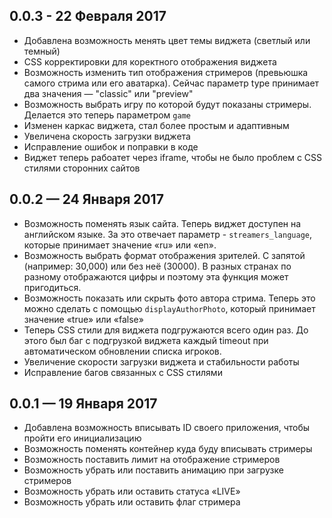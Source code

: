## 0.0.3 - 22 Февраля 2017

- Добавлена возможность менять цвет темы виджета (светлый или темный)
- CSS корректировки для коректного отображения виджета 
- Возможность изменить тип отображения стримеров (превьюшка самого стрима или его аватарка). Сейчас параметр type принимает два значения — "classic" или "preview"
- Возможность выбрать игру по которой будут показаны стримеры. Делается это теперь параметром `game`
- Изменен каркас виджета, стал более простым и адаптивным
- Увеличена скорость загрузки виджета 
- Исправление ошибок и поправки в коде
- Виджет теперь рабоатет через iframe, чтобы не было проблем с CSS стилями сторонних сайтов

## 0.0.2 — 24 Января 2017

- Возможность поменять язык сайта. Теперь виджет доступен на английском языке. За это отвечает параметр - `streamers_language`, которые принимает значение «ru» или «en».
- Возможность выбрать формат отображения зрителей. С запятой (например: 30,000) или без неё (30000). В разных странах по разному отображаются цифры и поэтому эта функция может пригодиться.
- Возможность показать или скрыть фото автора стрима. Теперь это можно сделать с помощью `displayAuthorPhoto`, который принимает значение «true» или «false»
- Теперь CSS стили для виджета подгружаются всего один раз. До этого был баг с подгрузкой виджета каждый timeout при автоматическом обновлении списка игроков.
- Увеличение скорости загрузки виджета и стабильности работы
- Исправление багов связанных с CSS стилями

## 0.0.1 — 19 Января 2017

- Добавлена возможность вписывать ID своего приложения, чтобы пройти его инициализацию
- Возможность поменять контейнер куда буду вписывать  стримеры
- Возможность поставить лимит на отображение стримеров
- Возможность убрать или поставить анимацию при загрузке стримеров
- Возможность убрать или оставить статуса «LIVE»
- Возможность убрать или оставить флаг стримера
